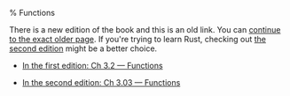 % Functions

There is a new edition of the book and this is an old link.
You can [continue to the exact older page][1].
If you're trying to learn Rust, checking out [the second edition][2] might be a better choice.

* [In the first edition: Ch 3.2 — Functions][1]

* [In the second edition: Ch 3.03 — Functions][2]


[1]: first-edition/functions.html
[2]: second-edition/ch03-03-how-functions-work.html
